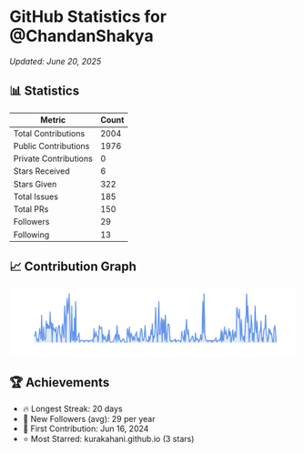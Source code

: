# GitHub Statistics for @ChandanShakya
*Updated: June 20, 2025*

## 📊 Statistics
| Metric | Count |
|--------|--------|
| Total Contributions | 2004 |
| Public Contributions | 1976 |
| Private Contributions | 0 |
| Stars Received | 6 |
| Stars Given | 322 |
| Total Issues | 185 |
| Total PRs | 150 |
| Followers | 29 |
| Following | 13 |

## 📈 Contribution Graph

![Contribution Graph](./contribution_graph.png)

## 🏆 Achievements

- 🔥 Longest Streak: 20 days
- 👥 New Followers (avg): 29 per year
- 📅 First Contribution: Jun 16, 2024
- ⭐ Most Starred: kurakahani.github.io (3 stars)

